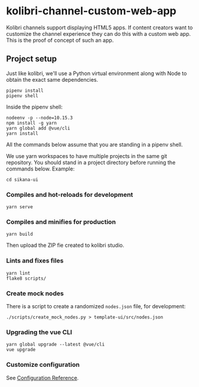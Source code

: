 # kolibri-channel-custom-web-app
Kolibri channels support displaying HTML5 apps. If content creators want to customize the channel experience they can do this with a custom web app. This is the proof of concept of such an app.

## Project setup

Just like kolibri, we'll use a Python virtual environment along with
Node to obtain the exact same dependencies.

```
pipenv install
pipenv shell
```

Inside the pipenv shell:

```
nodeenv -p --node=10.15.3
npm install -g yarn
yarn global add @vue/cli
yarn install
```

All the commands below assume that you are standing in a pipenv shell.

We use yarn workspaces to have multiple projects in the same git
repository. You should stand in a project directory before running the
commands below. Example:

```
cd sikana-ui
```

### Compiles and hot-reloads for development
```
yarn serve
```

### Compiles and minifies for production
```
yarn build
```

Then upload the ZIP fie created to kolibri studio.

### Lints and fixes files
```
yarn lint
flake8 scripts/
```

### Create mock nodes

There is a script to create a randomized `nodes.json` file, for
development:

```
./scripts/create_mock_nodes.py > template-ui/src/nodes.json
```

### Upgrading the vue CLI
```
yarn global upgrade --latest @vue/cli
vue upgrade
```

### Customize configuration
See [Configuration Reference](https://cli.vuejs.org/config/).
